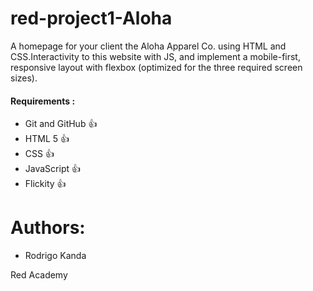 # red-project1-Aloha
A homepage for your client the Aloha Apparel Co. using HTML and CSS.Interactivity to this website with JS, and implement a mobile-first, 
responsive layout with flexbox (optimized for the three required screen sizes).

#### Requirements :
* Git and GitHub :+1:
* HTML 5 :+1:
* CSS :+1:
* JavaScript :+1:
* Flickity :+1:

# Authors:
- Rodrigo Kanda 

Red Academy
